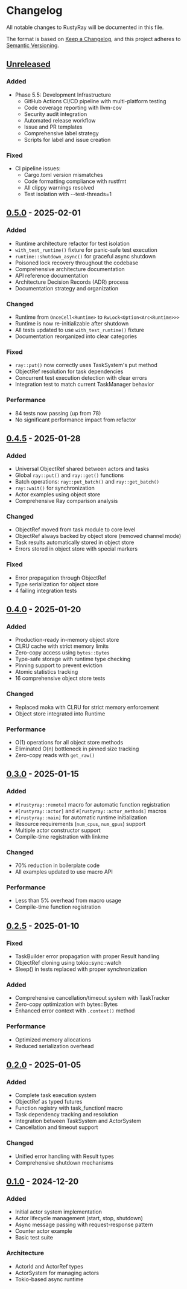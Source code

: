 # Changelog

All notable changes to RustyRay will be documented in this file.

The format is based on [Keep a Changelog](https://keepachangelog.com/en/1.0.0/),
and this project adheres to [Semantic Versioning](https://semver.org/spec/v2.0.0.html).

## [Unreleased]

### Added
- Phase 5.5: Development Infrastructure
  - GitHub Actions CI/CD pipeline with multi-platform testing
  - Code coverage reporting with llvm-cov
  - Security audit integration
  - Automated release workflow
  - Issue and PR templates
  - Comprehensive label strategy
  - Scripts for label and issue creation

### Fixed
- CI pipeline issues:
  - Cargo.toml version mismatches
  - Code formatting compliance with rustfmt
  - All clippy warnings resolved
  - Test isolation with --test-threads=1

## [0.5.0] - 2025-02-01

### Added
- Runtime architecture refactor for test isolation
- `with_test_runtime()` fixture for panic-safe test execution  
- `runtime::shutdown_async()` for graceful async shutdown
- Poisoned lock recovery throughout the codebase
- Comprehensive architecture documentation
- API reference documentation
- Architecture Decision Records (ADR) process
- Documentation strategy and organization

### Changed
- Runtime from `OnceCell<Runtime>` to `RwLock<Option<Arc<Runtime>>>`
- Runtime is now re-initializable after shutdown
- All tests updated to use `with_test_runtime()` fixture
- Documentation reorganized into clear categories

### Fixed
- `ray::put()` now correctly uses TaskSystem's put method
- ObjectRef resolution for task dependencies
- Concurrent test execution detection with clear errors
- Integration test to match current TaskManager behavior

### Performance
- 84 tests now passing (up from 78)
- No significant performance impact from refactor

## [0.4.5] - 2025-01-28

### Added
- Universal ObjectRef shared between actors and tasks
- Global `ray::put()` and `ray::get()` functions
- Batch operations: `ray::put_batch()` and `ray::get_batch()`
- `ray::wait()` for synchronization
- Actor examples using object store
- Comprehensive Ray comparison analysis

### Changed
- ObjectRef moved from task module to core level
- ObjectRef always backed by object store (removed channel mode)
- Task results automatically stored in object store
- Errors stored in object store with special markers

### Fixed
- Error propagation through ObjectRef
- Type serialization for object store
- 4 failing integration tests

## [0.4.0] - 2025-01-20

### Added
- Production-ready in-memory object store
- CLRU cache with strict memory limits
- Zero-copy access using `bytes::Bytes`
- Type-safe storage with runtime type checking
- Pinning support to prevent eviction
- Atomic statistics tracking
- 16 comprehensive object store tests

### Changed
- Replaced moka with CLRU for strict memory enforcement
- Object store integrated into Runtime

### Performance
- O(1) operations for all object store methods
- Eliminated O(n) bottleneck in pinned size tracking
- Zero-copy reads with `get_raw()`

## [0.3.0] - 2025-01-15

### Added
- `#[rustyray::remote]` macro for automatic function registration
- `#[rustyray::actor]` and `#[rustyray::actor_methods]` macros
- `#[rustyray::main]` for automatic runtime initialization
- Resource requirements (`num_cpus`, `num_gpus`) support
- Multiple actor constructor support
- Compile-time registration with linkme

### Changed
- 70% reduction in boilerplate code
- All examples updated to use macro API

### Performance
- Less than 5% overhead from macro usage
- Compile-time function registration

## [0.2.5] - 2025-01-10

### Fixed
- TaskBuilder error propagation with proper Result handling
- ObjectRef cloning using tokio::sync::watch
- Sleep() in tests replaced with proper synchronization

### Added
- Comprehensive cancellation/timeout system with TaskTracker
- Zero-copy optimization with bytes::Bytes
- Enhanced error context with `.context()` method

### Performance
- Optimized memory allocations
- Reduced serialization overhead

## [0.2.0] - 2025-01-05

### Added
- Complete task execution system
- ObjectRef<T> as typed futures
- Function registry with task_function! macro
- Task dependency tracking and resolution
- Integration between TaskSystem and ActorSystem
- Cancellation and timeout support

### Changed
- Unified error handling with Result types
- Comprehensive shutdown mechanisms

## [0.1.0] - 2024-12-20

### Added
- Initial actor system implementation
- Actor lifecycle management (start, stop, shutdown)
- Async message passing with request-response pattern
- Counter actor example
- Basic test suite

### Architecture
- ActorId and ActorRef types
- ActorSystem for managing actors
- Tokio-based async runtime

[Unreleased]: https://github.com/daveremy/rustyray/compare/v0.5.0...HEAD
[0.5.0]: https://github.com/daveremy/rustyray/compare/v0.4.5...v0.5.0
[0.4.5]: https://github.com/daveremy/rustyray/compare/v0.4.0...v0.4.5
[0.4.0]: https://github.com/daveremy/rustyray/compare/v0.3.0...v0.4.0
[0.3.0]: https://github.com/daveremy/rustyray/compare/v0.2.5...v0.3.0
[0.2.5]: https://github.com/daveremy/rustyray/compare/v0.2.0...v0.2.5
[0.2.0]: https://github.com/daveremy/rustyray/compare/v0.1.0...v0.2.0
[0.1.0]: https://github.com/daveremy/rustyray/releases/tag/v0.1.0